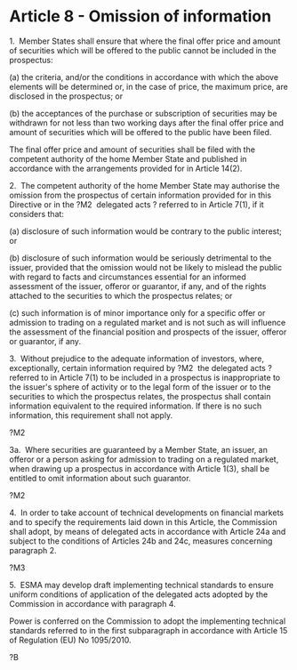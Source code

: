 # Article 8 - Omission of information


1.  Member States shall ensure that where the final offer price and amount of securities which will be offered to the public cannot be included in the prospectus:

(a) the criteria, and/or the conditions in accordance with which the above elements will be determined or, in the case of price, the maximum price, are disclosed in the prospectus; or

(b) the acceptances of the purchase or subscription of securities may be withdrawn for not less than two working days after the final offer price and amount of securities which will be offered to the public have been filed.

The final offer price and amount of securities shall be filed with the competent authority of the home Member State and published in accordance with the arrangements provided for in Article 14(2).

2.  The competent authority of the home Member State may authorise the omission from the prospectus of certain information provided for in this Directive or in the ?M2  delegated acts ? referred to in Article 7(1), if it considers that:

(a) disclosure of such information would be contrary to the public interest; or

(b) disclosure of such information would be seriously detrimental to the issuer, provided that the omission would not be likely to mislead the public with regard to facts and circumstances essential for an informed assessment of the issuer, offeror or guarantor, if any, and of the rights attached to the securities to which the prospectus relates; or

(c) such information is of minor importance only for a specific offer or admission to trading on a regulated market and is not such as will influence the assessment of the financial position and prospects of the issuer, offeror or guarantor, if any.

3.  Without prejudice to the adequate information of investors, where, exceptionally, certain information required by ?M2  the delegated acts ? referred to in Article 7(1) to be included in a prospectus is inappropriate to the issuer's sphere of activity or to the legal form of the issuer or to the securities to which the prospectus relates, the prospectus shall contain information equivalent to the required information. If there is no such information, this requirement shall not apply.

?M2

3a.  Where securities are guaranteed by a Member State, an issuer, an offeror or a person asking for admission to trading on a regulated market, when drawing up a prospectus in accordance with Article 1(3), shall be entitled to omit information about such guarantor.

?M2

4.  In order to take account of technical developments on financial markets and to specify the requirements laid down in this Article, the Commission shall adopt, by means of delegated acts in accordance with Article 24a and subject to the conditions of Articles 24b and 24c, measures concerning paragraph 2.

?M3

5.  ESMA may develop draft implementing technical standards to ensure uniform conditions of application of the delegated acts adopted by the Commission in accordance with paragraph 4.

Power is conferred on the Commission to adopt the implementing technical standards referred to in the first subparagraph in accordance with Article 15 of Regulation (EU) No 1095/2010.

?B
